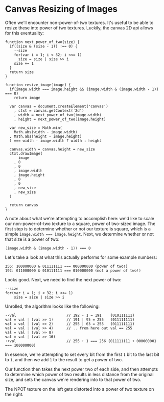 # Canvas Resizing of Images

Often we'll encounter non-power-of-two textures. It's useful to be able
to resize these into power of two textures. Luckily, the canvas 2D api
allows for this eventuality:

    function next_power_of_two(size) {
      if((size & (size - 1)) !== 0) {
        --size
        for(var i = 1; i < 32; i <<= 1)
          size = size | size >> i
        size += 1
      } 
      return size
    }

    function resize_image(image) {
      if(image.width === image.height && (image.width & (image.width - 1)) === 0)
        return image

      var canvas = document.createElement('canvas')
        , ctxt = canvas.getContext('2d')
        , width = next_power_of_two(image.width)
        , height = next_power_of_two(image.height)

      var new_size = Math.min(
        Math.abs(width - image.width)
      , Math.abs(height - image.height)
      ) === width - image.width ? width : height

      canvas.width = canvas.height = new_size
      ctxt.drawImage(
          image
        , 0
        , 0
        , image.width
        , image.height
        , 0
        , 0
        , new_size
        , new_size
      )

      return canvas
    }

A note about what we're attempting to accomplish here: we'd like to scale our non-power-of-two
texture to a square, power of two-sized image. The first step is to determine whether or
not our texture is square, which is a simple `image.width === image.height`. Next, we determine
whether or not that size is a power of two:

    (image.width & (image.width - 1)) === 0 

Let's take a look at what this actually performs for some example numbers:

    256: 100000000 & 011111111 === 000000000 (power of two!) 
    192: 011000000 & 010111111 === 010000000 (not a power of two!)

Looks good. Next, we need to find the next power of two:

    --size
    for(var i = 1; i < 32; i <<= 1)
        size = size | size >> i

Unrolled, the algorithm looks like the following:

    --val                       // 192 - 1 = 191    (010111111)
    val = val | (val >> 1)      // 191 | 95 = 255   (011111111)
    val = val | (val >> 2)      // 255 | 63 = 255   (011111111)
    val = val | (val >> 4)      // .. from here out val == 255
    val = val | (val >> 8)
    val = val | (val >> 16)
    ++val                       // 255 + 1 === 256 (011111111 + 000000001 === 100000000)
 
In essence, we're attempting to set every bit from the first `1` bit to the last bit to `1`, and
then we add `1` to the result to get a power of two.

Our function then takes the next power two of each side, and then attempts to determine which power
of two results in less distance from the original size, and sets the canvas we're rendering into to that
power of two.

<canvas id="original_image" class="imgleft"></canvas>
<canvas id="new_image" class="imgright"></canvas>

The NPOT texture on the left gets distorted into a power of two texture on the right.

<script type="text/javascript">
  var img = new Image
    , lhs = document.getElementById('original_image')
    , rhs = document.getElementById('new_image')

    function next_power_of_two(size) {
      if((size & (size - 1)) !== 0) {
        --size
        for(var i = 1; i < 32; i <<= 1)
          size = size | size >> i
        size += 1
      } 
      return size
    }

  function resize_image(image, cvs) {
    var canvas = cvs || document.createElement('canvas')
        , ctxt = canvas.getContext('2d')
        , width = next_power_of_two(image.width)
        , height = next_power_of_two(image.height)

      var new_size = Math.min(
        Math.abs(width - image.width)
      , Math.abs(height - image.height)
      ) === width - image.width ? width : height

    canvas.width = canvas.height = new_size
    ctxt.drawImage(
        image
      , 0
      , 0
      , image.width
      , image.height
      , 0
      , 0
      , new_size
      , new_size
    )

    return canvas
  }

  img.src = '/media/img/npot.jpg'
  img.onload = function() {
    var lhs_ctxt = lhs.getContext('2d')
   
    lhs.width = img.width
    lhs.height = img.height 
    lhs_ctxt.drawImage(img, 0, 0, img.width, img.height)

    resize_image(img, rhs)
  }
</script>
